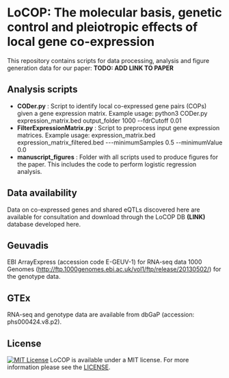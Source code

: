 # LoCOP: The molecular basis, genetic control and pleiotropic effects of local gene co-expression
This repository contains scripts for data processing, analysis and figure generation data for our paper:
**TODO: ADD LINK TO PAPER**

## Analysis scripts
- **CODer.py** : Script to identify local co-expressed gene pairs (COPs) given a gene expression matrix. Example usage: python3 CODer.py expression_matrix.bed output_folder 1000 --fdrCutoff 0.01
- **FilterExpressionMatrix.py** : Script to preprocess input gene expression matrices. Example usage: expression_matrix.bed expression_matrix_filtered.bed ---minimumSamples 0.5 --minimumValue 0.0
- **manuscript_figures** : Folder with all scripts used to produce figures for the paper. This includes the code to perform logistic regression analysis.

## Data availability
Data on co-expressed genes and shared eQTLs discovered here are available for consultation and download through the LoCOP DB **(LINK)** database developed here. 

## Geuvadis
EBI ArrayExpress (accession code E-GEUV-1) for RNA-seq data
1000 Genomes (http://ftp.1000genomes.ebi.ac.uk/vol1/ftp/release/20130502/) for the genotype data. 
## GTEx 
RNA-seq and genotype data are available from dbGaP (accession: phs000424.v8.p2). 

## License
[![MIT License](https://img.shields.io/badge/license-MIT-green.svg)](LICENSE)
LoCOP is available under a MIT license. For more information please see the [LICENSE](LICENSE).
